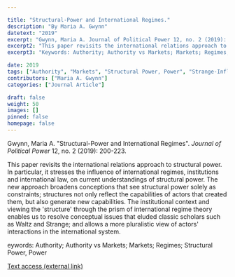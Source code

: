 ```yaml
---

title: "Structural-Power and International Regimes."
description: "By Maria A. Gwynn"
datetext: "2019"
excerpt: "Gwynn, Maria A. Journal of Political Power 12, no. 2 (2019): 200-223."
excerpt2: "This paper revisits the international relations approach to structural power. In particular, it stresses the influence of international regimes, institutions and international law, on current understandings of structural power. The new approach broadens conceptions that see structural power solely as constraints; structures not only reflect the capabilities of actors that created them, but also generate new capabilities. The institutional context and viewing the 'structure' through the prism of international regime theory enables us to resolve conceptual issues that eluded classic scholars such as Waltz and Strange; and allows a more pluralistic view of actors' interactions in the international system."
excerpt3: "Keywords: Authority; Authority vs Markets; Markets; Regimes; Structural Power, Power"

date: 2019
tags: ["Authority", "Markets", "Structural Power, Power", "Strange-Influenced Works", "2010's"]
contributors: ["Maria A. Gwynn"]
categories: ["Journal Article"]

draft: false
weight: 50
images: []
pinned: false
homepage: false
---
```


Gwynn, Maria A. "Structural-Power and International Regimes". *Journal of Political Power* 12, no. 2 (2019): 200-223.

This paper revisits the international relations approach to structural power. In particular, it stresses the influence of international regimes, institutions and international law, on current understandings of structural power. The new approach broadens conceptions that see structural power solely as constraints; structures not only reflect the capabilities of actors that created them, but also generate new capabilities. The institutional context and viewing the 'structure' through the prism of international regime theory enables us to resolve conceptual issues that eluded classic scholars such as Waltz and Strange; and allows a more pluralistic view of actors' interactions in the international system.

eywords: Authority; Authority vs Markets; Markets; Regimes; Structural Power, Power

[Text access (external link)](https://doi.org/10.1080/2158379X.2019.1618486)
